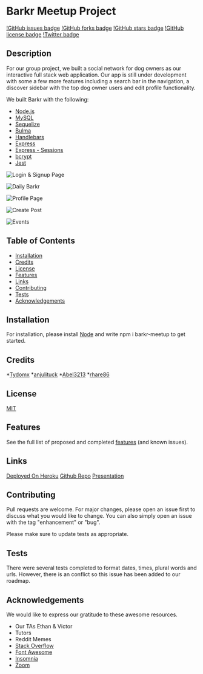 # Barkr Meetup Project

[!GitHub issues badge](https://img.shields.io/github/issues/Tydomx/barkr-meetup)
[!GitHub forks badge](https://img.shields.io/github/forks/Tydomx/barkr-meetup)
[!GitHub stars badge](https://img.shields.io/github/stars/Tydomx/barkr-meetup)
[!GitHub license badge](https://img.shields.io/github/license/Tydomx/barkr-meetup)
[!Twitter badge](https://img.shields.io/twitter/url?url=https%3A%2F%2Fgithub.com%2FTydomx%2Fbarkr-meetup)

 
 ## Description

For our group project, we built a social network for dog owners as our interactive full stack web application. Our app is still under development with some a few more features including a search bar in the navigation, a discover sidebar with the top dog owner users and edit profile functionality.

We built Barkr with the following:
* [Node.js](https://nodejs.org/en/)
* [MySQL](https://www.mysql.com/)
* [Sequelize](https://sequelize.org/)
* [Bulma](https://bulma.io/) 
* [Handlebars](https://handlebarsjs.com/)
* [Express](https://expressjs.com/)
* [Express - Sessions](https://www.npmjs.com/package/express-session)
* [bcrypt](https://www.npmjs.com/package/bcryptjs)
* [Jest](https://jestjs.io/)
 

![Login & Signup Page](/images/login.png "Login & Signup Page")

![Daily Barkr](/images/.png "Daily Barkr — The Homepage")

![Profile Page](/images/profilename.png "My Profile")

![Create Post](/images/createpost.png "Create Post")

![Events](/images/events.png "Events")


 ## Table of Contents 
 
 - [Installation](#installation)
 - [Credits](#credits)
 - [License](#license)
 - [Features](#features)
 - [Links](#links)
 - [Contributing](#contributing)
 - [Tests](#tests)
 - [Acknowledgements](#acknowledgements)
 
 
 ## Installation

 For installation, please install [Node](https://nodejs.dev) and write npm i barkr-meetup to get started.
 
 ## Credits

*[Tydomx](https://github.com/Tydomx)
*[anjulituck](https://github.com/anjulituck)
*[Abel3213](https://github.com/Abel3213)
*[rhare86](https://github.com/rhare86)

 ## License
 
[MIT](https://choosealicense.com/licenses/mit/)
 
 ## Features

 See the full list of proposed and completed [features](https://github.com/Tydomx/barkr-meetup/issues) (and known issues).

 ## Links

[Deployed On Heroku](https://barkr-meetup.herokuapp.com)
[Github Repo](https://github.com/Tydomx/barkr-meetup)
[Presentation](https://docs.google.com/presentation/d/1T1pB9th0iznImvRJMZI2yw61akT2MUZftVwS47kQ6K0/edit?usp=sharing)

 ## Contributing

Pull requests are welcome. For major changes, please open an issue first to discuss what you would like to change. You can also simply open an issue with the tag "enhancement" or "bug". 

Please make sure to update tests as appropriate.

 ## Tests

There were several tests completed to format dates, times, plural words and urls. However, there is an conflict so this issue has been added to our roadmap.
  
## Acknowledgements 

We would like to express our gratitude to these awesome resources. 
* Our TAs Ethan & Victor
* Tutors 
* Reddit Memes
* [Stack Overflow](https://stackoverflow.com/)
* [Font Awesome](https://fontawesome.com/)
* [Insomnia](https://insomnia.rest/)
* [Zoom](https://zoom.us/)

  